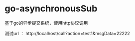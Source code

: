 # go-asynchronousSub
基于go的异步提交系统，使用http协议调用


测试url ： http://localhost/call?action=test1&msgData=22222
